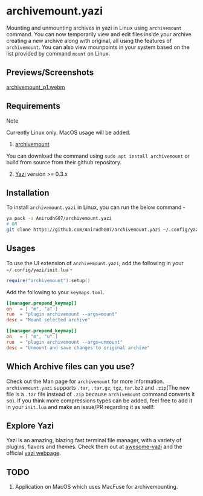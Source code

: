 # archivemount.yazi

Mounting and unmounting archives in yazi in Linux using `archivemount` command. You can now temporarily view and edit files inside your archive creating a new archive along with original, all using the
features of `archivemount`. You can also view mounpoints in your system based on the list provided by command `mount` on Linux.

## Previews/Screenshots

[archivemount_p1.webm](https://github.com/user-attachments/assets/f5f8810b-cfbb-4054-b7c2-fa77ed4fc22c)

## Requirements

> [!Note]
>
> Currently Linux only. MacOS usage will be added.

1. [archivemount](https://github.com/cybernoid/archivemount)

You can download the command using `sudo apt install archivemount` or build from source from their github repository.

2. [Yazi](https://github.com/sxyazi/yazi) version >= 0.3.x

## Installation

To install `archivemount.yazi` in Linux, you can run the below command -

```bash
ya pack -a AnirudhG07/archivemount.yazi
# OR
git clone https://github.com/AnirudhG07/archivemount.yazi ~/.config/yazi/plugins/archivemount.yazi
```

## Usages

To use the UI extension of `archivemount.yazi`, add the following in your `~/.config/yazi/init.lua` -

```lua
require("archivemount"):setup()
```

Add the following to your `keymaps.toml`.

```toml
[[manager.prepend_keymap]]
on   = [ "m", "a" ]
run  = "plugin archivemount --args=mount"
desc = "Mount selected archive"

[[manager.prepend_keymap]]
on   = [ "m", "u" ]
run  = "plugin archivemount --args=unmount"
desc = "Unmount and save changes to original archive"
```

## Which Archive files can you use?

Check out the Man page for `archivemount` for more information. `archivemount.yazi` supports `.tar`, `.tar.gz`, `tgz`, `tar.bz2` and `.zip`(The new file is a `.tar` file instead of `.zip` because `archivemount` command converts it so). If you think more compressions types
can be added, feel free to add it in your `init.lua` and make an issue/PR regarding it as well!:

## Explore Yazi

Yazi is an amazing, blazing fast terminal file manager, with a variety of plugins, flavors and themes. Check them out at [awesome-yazi](https://github.com/AnirudhG07/awesome-yazi) and the official [yazi webpage](https://yazi-rs.github.io/).

## TODO

1. Application on MacOS which uses MacFuse for archivemounting.
